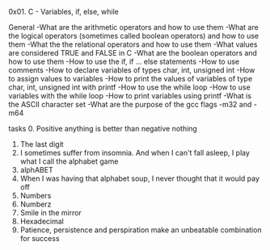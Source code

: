 0x01. C - Variables, if, else, while

General
-What are the arithmetic operators and how to use them
-What are the logical operators (sometimes called boolean operators) and how to use them
-What the the relational operators and how to use them
-What values are considered TRUE and FALSE in C
-What are the boolean operators and how to use them
-How to use the if, if ... else statements
-How to use comments
-How to declare variables of types char, int, unsigned int
-How to assign values to variables
-How to print the values of variables of type char, int, unsigned int with printf
-How to use the while loop
-How to use variables with the while loop
-How to print variables using printf
-What is the ASCII character set
-What are the purpose of the gcc flags -m32 and -m64

tasks 
0. Positive anything is better than negative nothing
1. The last digit
2. I sometimes suffer from insomnia. And when I can't fall asleep, I play what I call the alphabet game
3. alphABET
4. When I was having that alphabet soup, I never thought that it would pay off
5. Numbers
6. Numberz
7. Smile in the mirror
8. Hexadecimal
9. Patience, persistence and perspiration make an unbeatable combination for success
